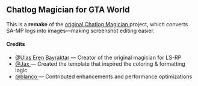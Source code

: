 <section class="bg-gray-900 text-white p-6 rounded-xl shadow-2xl max-w-3xl mx-auto mt-10">
  <h1 id="chatlog-magician-for-gta-world" class="text-4xl font-extrabold text-center text-blue-400 drop-shadow-md mb-4">
    Chatlog Magician for GTA World
  </h1>
  <p class="text-lg text-gray-300 text-center mb-6">
    This is a <strong class="text-white font-semibold">remake</strong> of the 
    <a href="https://github.com/ulasbayraktar/chatlog-magician" class="text-blue-500 hover:text-blue-300 underline transition-all duration-300">
      original Chatlog Magician
    </a> project, which converts SA-MP logs into images—making screenshot editing easier.
  </p>
  <div class="border-t border-purple-500 mb-4"></div>
  <h4 id="credits" class="text-2xl font-semibold text-purple-300 border-b border-purple-500 pb-2 mb-4">
    Credits
  </h4>
  <ul class="list-disc list-inside space-y-2 text-gray-200">
    <li>
      <a href="https://github.com/ulasbayraktar" class="text-blue-400 hover:text-blue-200 font-medium">
        @Ulaş Eren Bayraktar
      </a> — Creator of the original magician for LS-RP
    </li>
    <li>
      <a href="https://forum.gta.world/en/topic/130134-guide-dude-man-template-photoshop-template-with-various-rp-lines-and-colors/" class="text-blue-400 hover:text-blue-200 font-medium">
        @Jax
      </a> — Created the template that inspired the coloring & formatting logic
    </li>
    <li>
      <a href="https://github.com/blancodagoat" class="text-blue-400 hover:text-blue-200 font-medium">
        @blanco
      </a> — Contributed enhancements and performance optimizations
    </li>
  </ul>
</section>
